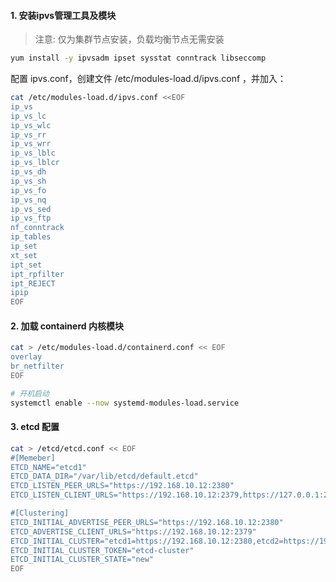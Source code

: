 #### 1. 安装ipvs管理工具及模块

> 注意: 仅为集群节点安装，负载均衡节点无需安装

```sh
yum install -y ipvsadm ipset sysstat conntrack libseccomp
```

配置 ipvs.conf，创建文件 /etc/modules-load.d/ipvs.conf ，并加入：

```sh
cat /etc/modules-load.d/ipvs.conf <<EOF
ip_vs
ip_vs_lc
ip_vs_wlc
ip_vs_rr
ip_vs_wrr
ip_vs_lblc
ip_vs_lblcr
ip_vs_dh
ip_vs_sh
ip_vs_fo
ip_vs_nq
ip_vs_sed
ip_vs_ftp
nf_conntrack
ip_tables
ip_set
xt_set
ipt_set
ipt_rpfilter
ipt_REJECT
ipip
EOF
```

#### 2. 加载 containerd 内核模块

```sh
cat > /etc/modules-load.d/containerd.conf << EOF
overlay
br_netfilter
EOF

# 开机启动
systemctl enable --now systemd-modules-load.service
```

#### 3. etcd 配置

```sh
cat > /etcd/etcd.conf << EOF
#[Memeber]
ETCD_NAME="etcd1"
ETCD_DATA_DIR="/var/lib/etcd/default.etcd"
ETCD_LISTEN_PEER_URLS="https://192.168.10.12:2380"
ETCD_LISTEN_CLIENT_URLS="https://192.168.10.12:2379,https://127.0.0.1:2379"

#[Clustering]
ETCD_INITIAL_ADVERTISE_PEER_URLS="https://192.168.10.12:2380"
ETCD_ADVERTISE_CLIENT_URLS="https://192.168.10.12:2379"
ETCD_INITIAL_CLUSTER="etcd1=https://192.168.10.12:2380,etcd2=https://192.168.10.13:2380,etcd3=https://192.168.10.14:2380"
ETCD_INITIAL_CLUSTER_TOKEN="etcd-cluster"
ETCD_INITIAL_CLUSTER_STATE="new"
EOF
```

